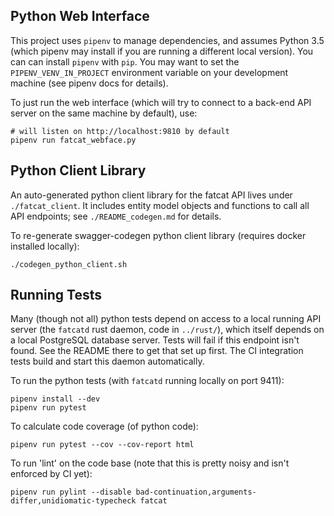 
## Python Web Interface

This project uses `pipenv` to manage dependencies, and assumes Python 3.5
(which pipenv may install if you are running a different local version). You
can can install `pipenv` with `pip`. You may want to set the
`PIPENV_VENV_IN_PROJECT` environment variable on your development machine (see
pipenv docs for details).

To just run the web interface (which will try to connect to a back-end API
server on the same machine by default), use:

    # will listen on http://localhost:9810 by default
    pipenv run fatcat_webface.py

## Python Client Library

An auto-generated python client library for the fatcat API lives under
`./fatcat_client`. It includes entity model objects and functions to call all
API endpoints; see `./README_codegen.md` for details.

To re-generate swagger-codegen python client library (requires docker installed
locally):

    ./codegen_python_client.sh

## Running Tests

Many (though not all) python tests depend on access to a local running API
server (the `fatcatd` rust daemon, code in `../rust/`), which itself depends on
a local PostgreSQL database server. Tests will fail if this endpoint isn't
found. See the README there to get that set up first. The CI integration tests
build and start this daemon automatically.

To run the python tests (with `fatcatd` running locally on port 9411):

    pipenv install --dev
    pipenv run pytest

To calculate code coverage (of python code):

    pipenv run pytest --cov --cov-report html

To run 'lint' on the code base (note that this is pretty noisy and isn't
enforced by CI yet):

    pipenv run pylint --disable bad-continuation,arguments-differ,unidiomatic-typecheck fatcat
